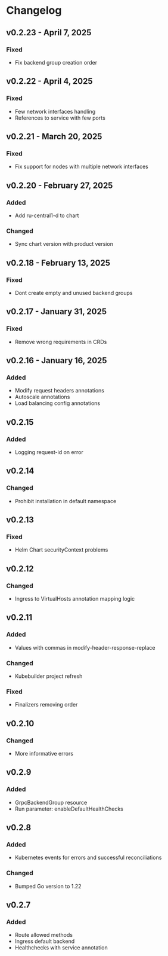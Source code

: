 # Changelog


## v0.2.23 - April 7, 2025
### Fixed
* Fix backend group creation order

## v0.2.22 - April 4, 2025
### Fixed
* Few network interfaces handling
* References to service with few ports

## v0.2.21 - March 20, 2025
### Fixed
* Fix support for nodes with multiple network interfaces

## v0.2.20 - February 27, 2025
### Added
* Add ru-central1-d to chart
### Changed
* Sync chart version with product version

## v0.2.18 - February 13, 2025
### Fixed
* Dont create empty and unused backend groups

## v0.2.17 - January 31, 2025
### Fixed
* Remove wrong requirements in CRDs

## v0.2.16 - January 16, 2025
### Added
* Modify request headers annotations
* Autoscale annotations
* Load balancing config annotations

## v0.2.15
### Added
* Logging request-id on error

## v0.2.14
### Changed
* Prohibit installation in default namespace

## v0.2.13
### Fixed
* Helm Chart securityContext problems

## v0.2.12
### Changed
* Ingress to VirtualHosts annotation mapping logic

## v0.2.11
### Added
* Values with commas in modify-header-response-replace
### Changed
* Kubebuilder project refresh
### Fixed
* Finalizers removing order

## v0.2.10
### Changed
* More informative errors

## v0.2.9
### Added
* GrpcBackendGroup resource
* Run parameter: enableDefaultHealthChecks

## v0.2.8
### Added
* Kubernetes events for errors and successful reconciliations
### Changed
* Bumped Go version to 1.22

## v0.2.7
### Added
* Route allowed methods
* Ingress default backend
* Healthchecks with service annotation
